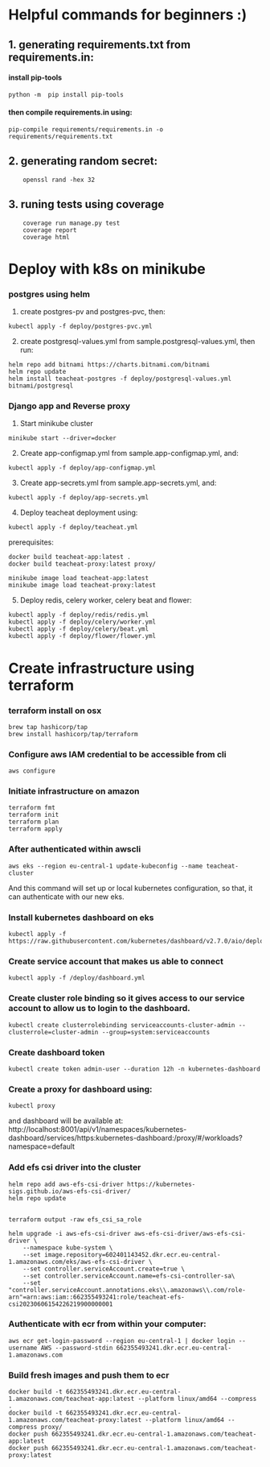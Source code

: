 # Helpful commands for beginners :)

## 1. generating requirements.txt from requirements.in:

#### install pip-tools

```commandline
python -m  pip install pip-tools
```

#### then compile requirements.in using:
```commandline
pip-compile requirements/requirements.in -o requirements/requirements.txt
```

## 2. generating random secret:
```commandline
    openssl rand -hex 32
```


## 3. runing tests using coverage
```commandline
    coverage run manage.py test
    coverage report
    coverage html
```


# Deploy with k8s on minikube

### postgres using helm

1. create postgres-pv and postgres-pvc, then:

```commandline
kubectl apply -f deploy/postgres-pvc.yml
```

2. create postgresql-values.yml from sample.postgresql-values.yml, then run:
```commandline
helm repo add bitnami https://charts.bitnami.com/bitnami
helm repo update
helm install teacheat-postgres -f deploy/postgresql-values.yml bitnami/postgresql
```

### Django app and Reverse proxy

1. Start minikube cluster
```commandline
minikube start --driver=docker
```

2. Create app-configmap.yml from sample.app-configmap.yml, and:
```commandline
kubectl apply -f deploy/app-configmap.yml
```

3. Create app-secrets.yml from sample.app-secrets.yml, and:
```commandline
kubectl apply -f deploy/app-secrets.yml
```

4. Deploy teacheat deployment using:
```commandline
kubectl apply -f deploy/teacheat.yml
```

prerequisites:
```commandline
docker build teacheat-app:latest .
docker build teacheat-proxy:latest proxy/

minikube image load teacheat-app:latest
minikube image load teacheat-proxy:latest
```

5. Deploy redis, celery worker, celery beat and flower:
```commandline
kubectl apply -f deploy/redis/redis.yml
kubectl apply -f deploy/celery/worker.yml
kubectl apply -f deploy/celery/beat.yml
kubectl apply -f deploy/flower/flower.yml
```

# Create infrastructure using terraform

### terraform install on osx
```commandline
brew tap hashicorp/tap
brew install hashicorp/tap/terraform
```

### Configure aws IAM credential to be accessible from cli
```commandline
aws configure
```

### Initiate infrastructure on amazon
```commandline
terraform fmt
terraform init
terraform plan
terraform apply
```


### After authenticated within awscli
```commandline
aws eks --region eu-central-1 update-kubeconfig --name teacheat-cluster
```

And this command will set up or local kubernetes configuration, so that, it can authenticate with our new eks.

### Install kubernetes dashboard on eks
```commandline
kubectl apply -f https://raw.githubusercontent.com/kubernetes/dashboard/v2.7.0/aio/deploy/recommended.yaml
```

### Create service account that makes us able to connect
```commandline
kubectl apply -f /deploy/dashboard.yml
```

### Create cluster role binding so it gives access to our service account to allow us to login to the dashboard.
```commandline
kubectl create clusterrolebinding serviceaccounts-cluster-admin --clusterrole=cluster-admin --group=system:serviceaccounts
```

### Create dashboard token
```commandline
kubectl create token admin-user --duration 12h -n kubernetes-dashboard
```

### Create a proxy for dashboard using:
```commandline
kubectl proxy
```

and dashboard will be available at:
http://localhost:8001/api/v1/namespaces/kubernetes-dashboard/services/https:kubernetes-dashboard:/proxy/#/workloads?namespace=default

### Add efs csi driver into the cluster 
```commandline
helm repo add aws-efs-csi-driver https://kubernetes-sigs.github.io/aws-efs-csi-driver/
helm repo update


terraform output -raw efs_csi_sa_role

helm upgrade -i aws-efs-csi-driver aws-efs-csi-driver/aws-efs-csi-driver \
    --namespace kube-system \
    --set image.repository=602401143452.dkr.ecr.eu-central-1.amazonaws.com/eks/aws-efs-csi-driver \
    --set controller.serviceAccount.create=true \
    --set controller.serviceAccount.name=efs-csi-controller-sa\
    --set "controller.serviceAccount.annotations.eks\\.amazonaws\\.com/role-arn"=arn:aws:iam::662355493241:role/teacheat-efs-csi20230606154226219900000001
```


### Authenticate with ecr from within your computer:
```commandline
aws ecr get-login-password --region eu-central-1 | docker login --username AWS --password-stdin 662355493241.dkr.ecr.eu-central-1.amazonaws.com
```



### Build fresh images and push them to ecr
```commandline
docker build -t 662355493241.dkr.ecr.eu-central-1.amazonaws.com/teacheat-app:latest --platform linux/amd64 --compress .
docker build -t 662355493241.dkr.ecr.eu-central-1.amazonaws.com/teacheat-proxy:latest --platform linux/amd64 --compress proxy/
docker push 662355493241.dkr.ecr.eu-central-1.amazonaws.com/teacheat-app:latest
docker push 662355493241.dkr.ecr.eu-central-1.amazonaws.com/teacheat-proxy:latest

```
